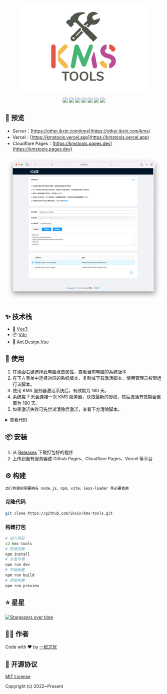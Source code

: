 <p align="center">
    <img width="400" src="./src/resource/logo.svg">
</p>

<div align="center">

[![](https://flat.badgen.net/github/release/ikxin/kms-tools)](https://github.com/ikxin/kms-tools/releases)
[![](https://flat.badgen.net/github/stars/ikxin/kms-tools)](https://github.com/ikxin/kms-tools/stargazers)
[![](https://flat.badgen.net/github/forks/ikxin/kms-tools)](https://github.com/ikxin/kms-tools/network/members)
[![](https://flat.badgen.net/github/commits/ikxin/kms-tools)](https://github.com/ikxin/kms-tools/commits)
[![](https://flat.badgen.net/github/issues/ikxin/kms-tools)](https://github.com/ikxin/kms-tools/issues)
[![](https://flat.badgen.net/github/watchers/ikxin/kms-tools)](https://github.com/ikxin/kms-tools/watchers)
[![](https://flat.badgen.net/github/license/ikxin/kms-tools)](https://github.com/ikxin/kms-tools/blob/master/LICENSE)

</div>

## 📸 预览

- Server：[https://other.ikxin.com/kms](https://other.ikxin.com/kms)
- Vercel：[https://kmstools.vercel.app](https://kmstools.vercel.app)
- Cloudflare Pages：[https://kmstools.pages.dev](https://kmstools.pages.dev)

![](./src/resource/preview.png)

## ✨ 技术栈

- 🌈 [Vue3](https://github.com/vuejs/core)
- 📦 [Vite](https://github.com/vitejs/vite)
- 🎨 [Ant Design Vue](https://github.com/vueComponent/ant-design-vue)

## 🚀 使用

1. 在桌面右键选择此电脑点击属性，查看当前电脑的系统版本
2. 在下方表单中选择对应的系统版本，复制或下载激活脚本，使用管理员权限运行该脚本。
3. 使用 KMS 服务器激活系统后，有效期为 180 天。
4. 系统每 7 天会连接一次 KMS 服务器，获取最新的授权，然后激活有效期会重置为 180 天。
5. 如果激活失败可先尝试清除后激活，查看下方清除脚本。

<details>
<summary>查看代码</summary>
<pre>
@echo off
slmgr /upk
slmgr /ckms
slmgr /rearm
</pre>
</details>

## 📦 安装

1. 从 [Releases](https://github.com/ikxin/kms-tools/releases) 下载打包好的程序
2. 上传到自有服务器或 Github Pages、Cloudflare Pages、Vercel 等平台

## ⚙️ 构建

```
自行构建前需要拥有 node.js、npm、vite、less-loader 等必要依赖
```

### 克隆代码

```bash
git clone https://github.com/ikxin/kms-tools.git
```

### 构建打包

```bash
# 进入项目
cd kms-tools
# 安装依赖
npm install
# 开发环境
npm run dev
# 开始构建
npm run build
# 预览构建
npm run preview
```

## ⭐ 星星

[![Stargazers over time](https://starchart.cc/ikxin/kms-tools.svg)](https://starchart.cc/ikxin/kms-tools)

## 🧑‍💻 作者

Code with ❤️ by [一纸忘忧](https://www.ikxin.com '一纸忘忧')

## 📜 开源协议

[MIT License](./LICENSE 'MIT License')

Copyright (c) 2022~Present
